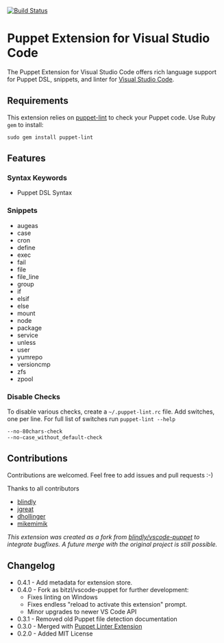 [![Build Status](https://travis-ci.org/bitzl/vscode-puppet.svg?branch=master)](https://travis-ci.org/bitzl/vscode-puppet)

# Puppet Extension for Visual Studio Code

The Puppet Extension for Visual Studio Code offers rich language support for Puppet DSL, snippets, and linter for [Visual Studio Code](http://code.visualstudio.com).

## Requirements
This extension relies on [puppet-lint](http://puppet-lint.com/) to check your Puppet code. Use Ruby `gem` to install:

```
sudo gem install puppet-lint
```

## Features

### Syntax Keywords
- Puppet DSL Syntax

### Snippets
- augeas
- case
- cron
- define
- exec
- fail
- file
- file_line
- group
- if
- elsif
- else
- mount
- node
- package
- service
- unless
- user
- yumrepo
- versioncmp
- zfs
- zpool

### Disable Checks
To disable various checks, create a `~/.puppet-lint.rc` file. Add switches, one per line. For full list of switches run `puppet-lint --help`

```
--no-80chars-check
--no-case_without_default-check
```

## Contributions

Contributions are welcomed. Feel free to add issues and pull requests :-)

Thanks to all contributors
- [blindly](https://github.com/blindly)
- [jgreat](https://github.com/jgreat)
- [dhollinger](https://github.com/dhollinger)
- [mikemimik](https://github.com/mikemimik)

*This extension was created as a fork from [blindly/vscode-puppet](https://github.com/blindly/vscode-puppet) to integrate bugfixes. A future merge with the original project is still possible.*

## Changelog
- 0.4.1 - Add metadata for extension store.
- 0.4.0 - Fork as bitzl/vscode-puppet for further development:
  - Fixes linting on Windows
  - Fixes endless "reload to activate this extension" prompt.
  - Minor upgrades to newer VS Code API
- 0.3.1 - Removed old Puppet file detection documentation
- 0.3.0 - Merged with [Puppet Linter Extension](https://github.com/jgreat/vscode-puppetlinter)
- 0.2.0 - Added MIT License

